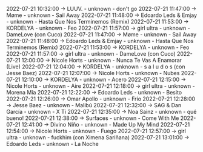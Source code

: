 2022-07-21 10:32:00 -> LUUV. - unknown - don't go
2022-07-21 11:47:00 -> Møme - unknown - Sail Away
2022-07-21 11:48:00 -> Edoardo Leds & Emjay - unknown - Hasta Que Nos Terminemos (Remix)
2022-07-21 11:53:00 -> KORDELYA - unknown - Feo
2022-07-21 11:57:00 -> girl ultra - unknown - DameLove (con Cuco)
2022-07-21 11:47:00 -> Møme - unknown - Sail Away
2022-07-21 11:48:00 -> Edoardo Leds & Emjay - unknown - Hasta Que Nos Terminemos (Remix)
2022-07-21 11:53:00 -> KORDELYA - unknown - Feo
2022-07-21 11:57:00 -> girl ultra - unknown - DameLove (con Cuco)
2022-07-21 12:00:00 -> Nicole Horts - unknown - Nunca Te Vas A Enamorar (Live)
2022-07-21 12:04:00 -> KORDELYA - unknown - s a l u d o s (con Jesse Baez)
2022-07-21 12:07:00 -> Nicole Horts - unknown - Nubes
2022-07-21 12:10:00 -> KORDELYA - unknown - Acero
2022-07-21 12:15:00 -> Nicole Horts - unknown - Aire
2022-07-21 12:18:00 -> girl ultra - unknown - Morena Mía
2022-07-21 12:22:00 -> Edoardo Leds - unknown - Besito
2022-07-21 12:26:00 -> Omar Apollo - unknown - Frío
2022-07-21 12:28:00 -> Jesse Baez - unknown - Malibú
2022-07-21 12:32:00 -> SAG & Dan García - unknown - X Ti
2022-07-21 12:35:00 -> Noa Sainz - unknown - qué bueno!
2022-07-21 12:38:00 -> Surfaces - unknown - Come With Me
2022-07-21 12:41:00 -> Divino Niño - unknown - Made Up My Mind
2022-07-21 12:54:00 -> Nicole Horts - unknown - Fuego
2022-07-21 12:57:00 -> girl ultra - unknown - fuckhim (con Ximena Sariñana)
2022-07-21 13:01:00 -> Edoardo Leds - unknown - La Noche
